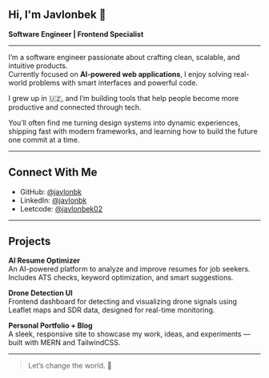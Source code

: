 ## Hi, I'm Javlonbek 👋  

**Software Engineer | Frontend Specialist**

---

I’m a software engineer passionate about crafting clean, scalable, and intuitive products.  
Currently focused on **AI-powered web applications**, I enjoy solving real-world problems with smart interfaces and powerful code.

I grew up in 🇺🇿, and I’m building tools that help people become more productive and connected through tech.

You’ll often find me turning design systems into dynamic experiences, shipping fast with modern frameworks, and learning how to build the future one commit at a time.

---

## Connect With Me  
- GitHub: [@javlonbk](https://github.com/javlonbk)  
- LinkedIn: [@javlonbk](https://www.linkedin.com/in/https://www.linkedin.com/in/javlonbk/)  
- Leetcode: [@javlonbek02](https://leetcode.com/u/Javlonbek02/)

---

## Projects

**AI Resume Optimizer**  
An AI-powered platform to analyze and improve resumes for job seekers. Includes ATS checks, keyword optimization, and smart suggestions.

**Drone Detection UI**  
Frontend dashboard for detecting and visualizing drone signals using Leaflet maps and SDR data, designed for real-time monitoring.

**Personal Portfolio + Blog**  
A sleek, responsive site to showcase my work, ideas, and experiments — built with MERN and TailwindCSS.

---

> Let’s change the world. 🚀

